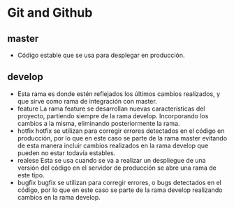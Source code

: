 # Git and Github

## master

- Código estable que se usa para desplegar en producción.

## develop

- Esta rama es donde estén reflejados los últimos cambios realizados, y que sirve como rama de integración con master.
- feature
  La rama feature se desarrollan nuevas características del proyecto, partiendo siempre de la rama develop. Incorporando los cambios a la misma, eliminando posteriormente la rama.
- hotfix
  hotfix se utilizan para corregir errores detectados en el código en producción, por lo que en este caso se parte de la rama master evitando de esta manera incluir cambios realizados en la rama develop que pueden no estar todavía estables.
- realese
  Esta se usa cuando se va a realizar un despliegue de una versión del código en el servidor de producción se abre una rama de este tipo.
- bugfix
  bugfix se utilizan para corregir errores, o bugs detectados en el código, por lo que en este caso se parte de la rama develop realizando cambios en la rama develop.
